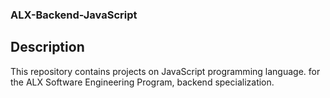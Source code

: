 ### ALX-Backend-JavaScript

## Description
This repository contains projects on JavaScript programming language.
for the ALX Software Engineering Program, backend specialization.
